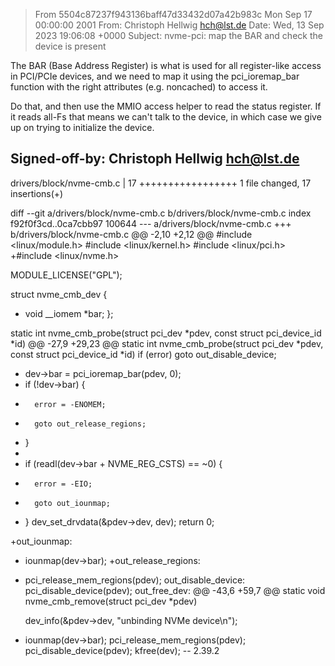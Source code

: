 >From 5504c87237f943136baff47d33432d07a42b983c Mon Sep 17 00:00:00 2001
From: Christoph Hellwig <hch@lst.de>
Date: Wed, 13 Sep 2023 19:06:08 +0000
Subject: nvme-pci: map the BAR and check the device is present

The BAR (Base Address Register) is what is used for all register-like
access in PCI/PCIe devices, and we need to map it using the
 pci_ioremap_bar function with the right attributes (e.g. noncached)
 to access it.

Do that, and then use the MMIO access helper to read the status
register.  If it reads all-Fs that means we can't talk to the device,
in which case we give up on trying to initialize the device.

Signed-off-by: Christoph Hellwig <hch@lst.de>
---
 drivers/block/nvme-cmb.c | 17 +++++++++++++++++
 1 file changed, 17 insertions(+)

diff --git a/drivers/block/nvme-cmb.c b/drivers/block/nvme-cmb.c
index f92f0f3cd..0ca7cbb97 100644
--- a/drivers/block/nvme-cmb.c
+++ b/drivers/block/nvme-cmb.c
@@ -2,10 +2,12 @@
 #include <linux/module.h>
 #include <linux/kernel.h>
 #include <linux/pci.h>
+#include <linux/nvme.h>
 
 MODULE_LICENSE("GPL");
 
 struct nvme_cmb_dev {
+	void __iomem *bar;
 };
 
 static int nvme_cmb_probe(struct pci_dev *pdev, const struct pci_device_id *id)
@@ -27,9 +29,23 @@ static int nvme_cmb_probe(struct pci_dev *pdev, const struct pci_device_id *id)
 	if (error)
 		goto out_disable_device;
 
+	dev->bar = pci_ioremap_bar(pdev, 0);
+	if (!dev->bar) {
+		error = -ENOMEM;
+		goto out_release_regions;
+	}
+
+	if (readl(dev->bar + NVME_REG_CSTS) == ~0) {
+		error = -EIO;
+		goto out_iounmap;
+	}
 	dev_set_drvdata(&pdev->dev, dev);
 	return 0;
 
+out_iounmap:
+	iounmap(dev->bar);
+out_release_regions:
+	pci_release_mem_regions(pdev);
 out_disable_device:
 	pci_disable_device(pdev);
 out_free_dev:
@@ -43,6 +59,7 @@ static void nvme_cmb_remove(struct pci_dev *pdev)
 
 	dev_info(&pdev->dev, "unbinding NVMe device\n");
 
+	iounmap(dev->bar);
 	pci_release_mem_regions(pdev);
 	pci_disable_device(pdev);
 	kfree(dev);
-- 
2.39.2

